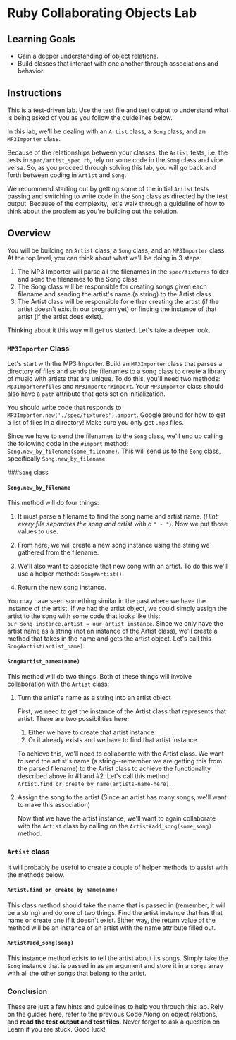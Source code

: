 # Ruby Collaborating Objects Lab

## Learning Goals

- Gain a deeper understanding of object relations.
- Build classes that interact with one another through associations and behavior.

## Instructions

This is a test-driven lab. Use the test file and test output to understand what
is being asked of you as you follow the guidelines below.

In this lab, we'll be dealing with an `Artist` class, a `Song` class, and an
`MP3Importer` class.

Because of the relationships between your classes, the `Artist` tests, i.e. the
tests in `spec/artist_spec.rb`, rely on some code in the `Song` class and vice
versa. So, as you proceed through solving this lab, you will go back and forth
between coding in `Artist` and `Song`.

We recommend starting out by getting some of the initial `Artist` tests passing
and switching to write code in the `Song` class as directed by the test output.
Because of the complexity, let's walk through a guideline of how to think about
the problem as you're building out the solution.

## Overview

You will be building an `Artist` class, a `Song` class, and an `MP3Importer`
class. At the top level, you can think about what we'll be doing in 3 steps:

1.  The MP3 Importer will parse all the filenames in the `spec/fixtures` folder
    and send the filenames to the Song class
2.  The Song class will be responsible for creating songs given each filename
    and sending the artist's name (a string) to the Artist class
3.  The Artist class will be responsible for either creating the artist (if the
    artist doesn't exist in our program yet) or finding the instance of that
    artist (if the artist does exist).

Thinking about it this way will get us started. Let's take a deeper look.

### `MP3Importer` Class

Let's start with the MP3 Importer. Build an `MP3Importer` class that parses a
directory of files and sends the filenames to a song class to create a library
of music with artists that are unique. To do this, you'll need two methods:
`Mp3Importer#files` and `MP3Importer#import`. Your `MP3Importer` class should
also have a `path` attribute that gets set on initialization.

You should write code that responds to
`MP3Importer.new('./spec/fixtures').import`. Google around for how to get a list
of files in a directory! Make sure you only get `.mp3` files.

Since we have to send the filenames to the `Song` class, we'll end up calling
the following code in the `#import` method:
`Song.new_by_filename(some_filename)`. This will send us to the `Song` class,
specifically `Song.new_by_filename`.

###`Song` class

#### `Song.new_by_filename`

This method will do four things:

1.  It must parse a filename to find the song name and artist name. (_Hint:
    every file separates the song and artist with a `" - "`_). Now we put those
    values to use.

2.  From here, we will create a new song instance using the string we gathered
    from the filename.

3.  We'll also want to associate that new song with an artist. To do this we'll
    use a helper method: `Song#artist()`.

4.  Return the new song instance.

You may have seen something similar in the past where we have the instance of
the artist. If we had the artist object, we could simply assign the artist to
the song with some code that looks like this:
`our_song_instance.artist = our_artist_instance`. Since we only have the artist
name as a string (not an instance of the Artist class), we'll create a method
that takes in the name and gets the artist object. Let's call this
`Song#artist(artist_name)`.

#### `Song#artist_name=(name)`

This method will do two things. Both of these things will involve collaboration
with the `Artist` class:

1.  Turn the artist's name as a string into an artist object

    First, we need to get the instance of the Artist class that represents that
    artist. There are two possibilities here:

    1.  Either we have to create that artist instance
    2.  Or it already exists and we have to find that artist instance.

    To achieve this, we'll need to collaborate with the Artist class. We want to
    send the artist's name (a string--remember we are getting this from the
    parsed filename) to the Artist class to achieve the functionality described
    above in #1 and #2. Let's call this method
    `Artist.find_or_create_by_name(artists-name-here)`.

2.  Assign the song to the artist (Since an artist has many songs, we'll want to
    make this association)

    Now that we have the artist instance, we'll want to again collaborate with
    the `Artist` class by calling on the `Artist#add_song(some_song)` method.

### `Artist` class

It will probably be useful to create a couple of helper methods to assist with
the methods below.

#### `Artist.find_or_create_by_name(name)`

This class method should take the name that is passed in (remember, it will be a
string) and do one of two things. Find the artist instance that has that name
or create one if it doesn't exist. Either way, the return value of the method
will be an instance of an artist with the name attribute filled out.

#### `Artist#add_song(song)`

This instance method exists to tell the artist about its songs. Simply take the
`Song` instance that is passed in as an argument and store it in a `songs` array
with all the other songs that belong to the artist.

### Conclusion

These are just a few hints and guidelines to help you through this lab. Rely on
the guides here, refer to the previous Code Along on object relations, and
**read the test output and test files**. Never forget to ask a question on Learn
if you are stuck. Good luck!
